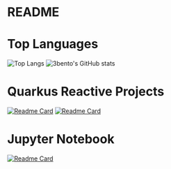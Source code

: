 # README

# Top Languages
![Top Langs](https://github-readme-stats.vercel.app/api/top-langs/?username=3bento&layout=compact)
![3bento's GitHub stats](https://github-readme-stats.vercel.app/api?username=3bento&show_icons=true&bg_color=00000000)

# Quarkus Reactive Projects
[![Readme Card](https://github-readme-stats.vercel.app/api/pin/?username=3bento&repo=vertx-udemy)](https://github.com/3bento/vertx-udemy)
[![Readme Card](https://github-readme-stats.vercel.app/api/pin/?username=3bento&repo=reactive-practice)](https://github.com/3bento/reactive-practice)

# Jupyter Notebook
[![Readme Card](https://github-readme-stats.vercel.app/api/pin/?username=3bento&repo=ecommerce_sales_analysis)](https://github.com/3bento/ecommerce_sales_analysis)
